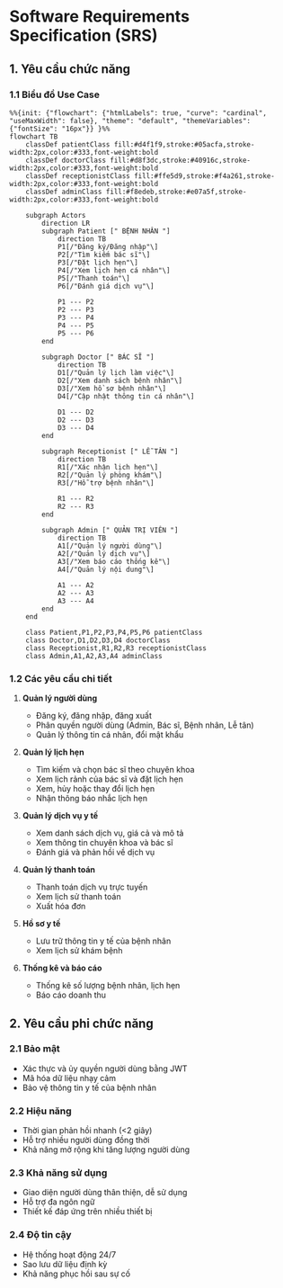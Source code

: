 # Software Requirements Specification (SRS)

## 1. Yêu cầu chức năng

### 1.1 Biểu đồ Use Case

```mermaid
%%{init: {"flowchart": {"htmlLabels": true, "curve": "cardinal", "useMaxWidth": false}, "theme": "default", "themeVariables": {"fontSize": "16px"}} }%%
flowchart TB
    classDef patientClass fill:#d4f1f9,stroke:#05acfa,stroke-width:2px,color:#333,font-weight:bold
    classDef doctorClass fill:#d8f3dc,stroke:#40916c,stroke-width:2px,color:#333,font-weight:bold
    classDef receptionistClass fill:#ffe5d9,stroke:#f4a261,stroke-width:2px,color:#333,font-weight:bold
    classDef adminClass fill:#f8edeb,stroke:#e07a5f,stroke-width:2px,color:#333,font-weight:bold

    subgraph Actors
        direction LR
        subgraph Patient [" BỆNH NHÂN "]
            direction TB
            P1[/"Đăng ký/Đăng nhập"\]
            P2[/"Tìm kiếm bác sĩ"\]
            P3[/"Đặt lịch hẹn"\]
            P4[/"Xem lịch hẹn cá nhân"\]
            P5[/"Thanh toán"\]
            P6[/"Đánh giá dịch vụ"\]
            
            P1 --- P2
            P2 --- P3
            P3 --- P4
            P4 --- P5
            P5 --- P6
        end

        subgraph Doctor [" BÁC SĨ "]
            direction TB
            D1[/"Quản lý lịch làm việc"\]
            D2[/"Xem danh sách bệnh nhân"\]
            D3[/"Xem hồ sơ bệnh nhân"\]
            D4[/"Cập nhật thông tin cá nhân"\]
            
            D1 --- D2
            D2 --- D3
            D3 --- D4
        end

        subgraph Receptionist [" LỄ TÂN "]
            direction TB
            R1[/"Xác nhận lịch hẹn"\]
            R2[/"Quản lý phòng khám"\]
            R3[/"Hỗ trợ bệnh nhân"\]
            
            R1 --- R2
            R2 --- R3
        end

        subgraph Admin [" QUẢN TRỊ VIÊN "]
            direction TB
            A1[/"Quản lý người dùng"\]
            A2[/"Quản lý dịch vụ"\]
            A3[/"Xem báo cáo thống kê"\]
            A4[/"Quản lý nội dung"\]
            
            A1 --- A2
            A2 --- A3
            A3 --- A4
        end
    end

    class Patient,P1,P2,P3,P4,P5,P6 patientClass
    class Doctor,D1,D2,D3,D4 doctorClass
    class Receptionist,R1,R2,R3 receptionistClass
    class Admin,A1,A2,A3,A4 adminClass
```

### 1.2 Các yêu cầu chi tiết

1. **Quản lý người dùng**
   - Đăng ký, đăng nhập, đăng xuất
   - Phân quyền người dùng (Admin, Bác sĩ, Bệnh nhân, Lễ tân)
   - Quản lý thông tin cá nhân, đổi mật khẩu

2. **Quản lý lịch hẹn**
   - Tìm kiếm và chọn bác sĩ theo chuyên khoa
   - Xem lịch rảnh của bác sĩ và đặt lịch hẹn
   - Xem, hủy hoặc thay đổi lịch hẹn
   - Nhận thông báo nhắc lịch hẹn

3. **Quản lý dịch vụ y tế**
   - Xem danh sách dịch vụ, giá cả và mô tả
   - Xem thông tin chuyên khoa và bác sĩ
   - Đánh giá và phản hồi về dịch vụ

4. **Quản lý thanh toán**
   - Thanh toán dịch vụ trực tuyến
   - Xem lịch sử thanh toán
   - Xuất hóa đơn

5. **Hồ sơ y tế**
   - Lưu trữ thông tin y tế của bệnh nhân
   - Xem lịch sử khám bệnh

6. **Thống kê và báo cáo**
   - Thống kê số lượng bệnh nhân, lịch hẹn
   - Báo cáo doanh thu

## 2. Yêu cầu phi chức năng

### 2.1 Bảo mật
- Xác thực và ủy quyền người dùng bằng JWT
- Mã hóa dữ liệu nhạy cảm
- Bảo vệ thông tin y tế của bệnh nhân

### 2.2 Hiệu năng
- Thời gian phản hồi nhanh (<2 giây)
- Hỗ trợ nhiều người dùng đồng thời
- Khả năng mở rộng khi tăng lượng người dùng

### 2.3 Khả năng sử dụng
- Giao diện người dùng thân thiện, dễ sử dụng
- Hỗ trợ đa ngôn ngữ
- Thiết kế đáp ứng trên nhiều thiết bị

### 2.4 Độ tin cậy
- Hệ thống hoạt động 24/7
- Sao lưu dữ liệu định kỳ
- Khả năng phục hồi sau sự cố 